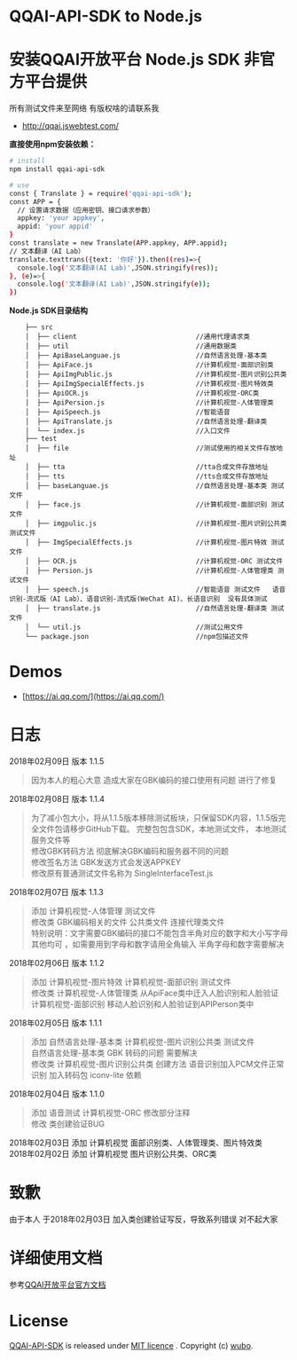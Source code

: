 # QQAI-API-SDK to Node.js 

# 安装QQAI开放平台 Node.js SDK 非官方平台提供  
所有测试文件来至网络 有版权啥的请联系我
* http://qqai.jswebtest.com/

**直接使用npm安装依赖：**
```sh
# install
npm install qqai-api-sdk

# use
const { Translate } = require('qqai-api-sdk');
const APP = {
  // 设置请求数据（应用密钥、接口请求参数）
  appkey: 'your appkey',
  appid: 'your appid'
}
const translate = new Translate(APP.appkey, APP.appid);
// 文本翻译（AI Lab）
translate.texttrans({text: '你好'}).then((res)=>{
  console.log('文本翻译(AI Lab)',JSON.stringify(res));
}, (e)=>{
  console.log('文本翻译(AI Lab)',JSON.stringify(e));
})
```

**Node.js SDK目录结构**

        ├── src
        │  ├── client                              //通用代理请求类
        │  ├── util                                //通用数据类
        │  ├── ApiBaseLanguae.js                   //自然语言处理-基本类       
        │  ├── ApiFace.js                          //计算机视觉-面部识别类     
        │  ├── ApiImgPublic.js                     //计算机视觉-图片识别公共类  
        │  ├── ApiImgSpecialEffects.js             //计算机视觉-图片特效类   
        │  ├── ApiOCR.js                           //计算机视觉-ORC类    
        │  ├── ApiPersion.js                       //计算机视觉-人体管理类   
        │  ├── ApiSpeech.js                        //智能语音 
        │  ├── ApiTranslate.js                     //自然语言处理-翻译类  
        │  └── index.js                            //入口文件
        ├── test                         
        │  ├── file                                //测试使用的相关文件存放地址
        │  ├── tta                                 //tta合成文件存放地址
        │  ├── tts                                 //tts合成文件存放地址
        │  ├── baseLanguae.js                      //自然语言处理-基本类 测试文件    
        │  ├── face.js                             //计算机视觉-面部识别 测试文件  
        │  ├── imgpulic.js                         //计算机视觉-图片识别公共类 测试文件 
        │  ├── ImgSpecialEffects.js                //计算机视觉-图片特效 测试文件   
        │  ├── OCR.js                              //计算机视觉-ORC 测试文件
        │  ├── Persion.js                          //计算机视觉-人体管理类 测试文件  
        │  ├── speech.js                           //智能语音 测试文件   语音识别-流式版（AI Lab）、语音识别-流式版(WeChat AI)、长语音识别  没有具体测试 
        │  ├── translate.js                        //自然语言处理-翻译类 测试文件            
        │  └── util.js                             //测试公用文件
        └── package.json                           //npm包描述文件
# Demos

* [https://ai.qq.com/](https://ai.qq.com/)

# 日志  
2018年02月09日   版本 1.1.5
> 因为本人的粗心大意 造成大家在GBK编码的接口使用有问题  进行了修复   

2018年02月08日   版本 1.1.4   
> 为了减小包大小，将从1.1.5版本移除测试板块，只保留SDK内容，1.1.5版完全文件包请移步GitHub下载。 完整包包含SDK，本地测试文件， 本地测试服务文件等     
> 修改GBK转码方法 彻底解决GBK编码和服务器不同的问题    
> 修改签名方法 GBK发送方式会发送APPKEY     
> 修改原有普通测试文件名称为 SingleInterfaceTest.js     


2018年02月07日   版本 1.1.3   
> 添加 计算机视觉-人体管理 测试文件   
> 修改类 GBK编码相关的文件 公共类文件  连接代理类文件   
> 特别说明：文字需要GBK编码的接口不能包含半角对应的数字和大小写字母 其他均可  ，如需要用到字母和数字请用全角输入  半角字母和数字需要解决


2018年02月06日   版本 1.1.2   
> 添加 计算机视觉-图片特效 计算机视觉-面部识别 测试文件   
> 修改类 计算机视觉-人体管理类 从ApiFace类中迁入人脸识别和人脸验证        
   计算机视觉-面部识别   移动人脸识别和人脸验证到APIPerson类中   


2018年02月05日   版本 1.1.1   
> 添加 自然语言处理-基本类 计算机视觉-图片识别公共类 测试文件   
> 自然语言处理-基本类 GBK 转码的问题 需要解决   
> 修改类 计算机视觉-图片识别公共类 创建方法
> 语音识别加入PCM文件正常识别
> 加入转码包 iconv-lite 依赖      
 

2018年02月04日   版本 1.1.0   
> 添加 语音测试 计算机视觉-ORC  修改部分注释   
> 修改 类创建验证BUG    

2018年02月03日  添加 计算机视觉 面部识别类、人体管理类、图片特效类  
2018年02月02日  添加 计算机视觉 图片识别公共类、ORC类

# 致歉
由于本人 于2018年02月03日 加入类创建验证写反，导致系列错误 对不起大家

# 详细使用文档

参考[QQAI开放平台官方文档](https://ai.qq.com/doc/index.shtml)

# License

[QQAI-API-SDK](https://github.com/w89612b/qqai-api-sdk) is released under [MIT licence](https://www.webrtc-experiment.com/licence/) . Copyright (c) [wubo](http://www.jswebtest.com/).
